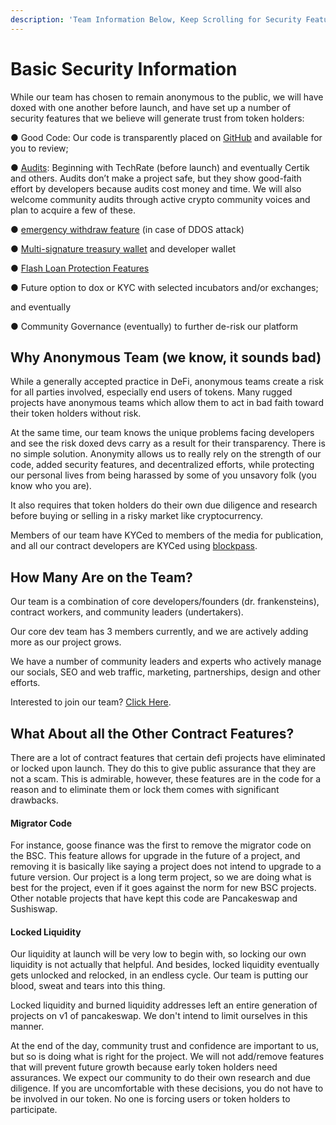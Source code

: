 ```yaml
---
description: 'Team Information Below, Keep Scrolling for Security Features'
---
```


# Basic Security Information

While our team has chosen to remain anonymous to the public, we will have doxed with one another before launch, and have set up a number of security features that we believe will generate trust from token holders:

●  Good Code: Our code is transparently placed on [GitHub](../../other-links/contracts.md) and available for you to review;

●  [Audits](audits.md): Beginning with TechRate \(before launch\) and eventually Certik and others. Audits don’t make a project safe, but they show good-faith effort by developers because audits cost money and time. We will also welcome community audits through active crypto community voices and plan to acquire a few of these.

●  [emergency withdraw feature](emergency-withdraw.md) \(in case of DDOS attack\)

●  [Multi-signature treasury wallet](../../tokenomics/initial-token-supply.md#treasury-funds) and developer wallet

●  [Flash Loan Protection Features](../flash-loan-protection.md)

●  Future option to dox or KYC with selected incubators and/or exchanges;

and eventually 

●  Community Governance \(eventually\) to further de-risk our platform

## Why Anonymous Team \(we know, it sounds bad\)

While a generally accepted practice in DeFi, anonymous teams create a risk for all parties involved, especially end users of tokens. Many rugged projects have anonymous teams which allow them to act in bad faith toward their token holders without risk.

At the same time, our team knows the unique problems facing developers and see the risk doxed devs carry as a result for their transparency. There is no simple solution. Anonymity allows us to really rely on the strength of our code, added security features, and decentralized efforts, while protecting our personal lives from being harassed by some of you unsavory folk \(you know who you are\).

 It also requires that token holders do their own due diligence and research before buying or selling in a risky market like cryptocurrency. 

Members of our team have KYCed to members of the media for publication, and all our contract developers are KYCed using [blockpass](https://blockpass.org/). 

## How Many Are on the Team? 

Our team is a combination of core developers/founders \(dr. frankensteins\), contract workers, and community leaders \(undertakers\).

Our core dev team has 3 members currently, and we are actively adding more as our project grows. 

We have a number of community leaders and experts who actively manage our socials, SEO and web traffic, marketing, partnerships, design and other efforts. 

Interested to join our team? [Click Here](../join-our-team-of-dr.-frankensteins.md). 

## What About all the Other Contract Features?

There are a lot of contract features that certain defi projects have eliminated or locked upon launch. They do this to give public assurance that they are not a scam. This is admirable, however, these features are in the code for a reason and to eliminate them or lock them comes with significant drawbacks.

#### Migrator Code

For instance, goose finance was the first to remove the migrator code on the BSC. This feature allows for upgrade in the future of a project, and removing it is basically like saying a project does not intend to upgrade to a future version. Our project is a long term project, so we are doing what is best for the project, even if it goes against the norm for new BSC projects. Other notable projects that have kept this code are Pancakeswap and Sushiswap.

#### Locked Liquidity

Our liquidity at launch will be very low to begin with, so locking our own liquidity is not actually that helpful. And besides, locked liquidity eventually gets unlocked and relocked, in an endless cycle. Our team is putting our blood, sweat and tears into this thing. 

Locked liquidity and burned liquidity addresses left an entire generation of projects on v1 of pancakeswap. We don't intend to limit ourselves in this manner. 

At the end of the day, community trust and confidence are important to us, but so is doing what is right for the project. We will not add/remove features that will prevent future growth because early token holders need assurances. We expect our community to do their own research and due diligence. If you are uncomfortable with these decisions, you do not have to be involved in our token. No one is forcing users or token holders to participate.

